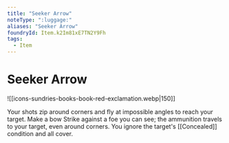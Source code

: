 ```yaml
---
title: "Seeker Arrow"
noteType: ":luggage:"
aliases: "Seeker Arrow"
foundryId: Item.k2Im81xE7TN2Y9Fh
tags:
  - Item
---
```


# Seeker Arrow
![[icons-sundries-books-book-red-exclamation.webp|150]]

Your shots zip around corners and fly at impossible angles to reach your target. Make a bow Strike against a foe you can see; the ammunition travels to your target, even around corners. You ignore the target's [[Concealed]] condition and all cover.
